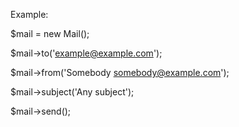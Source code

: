 Example:

$mail = new Mail();

$mail->to('example@example.com');

$mail->from('Somebody <somebody@example.com>');

$mail->subject('Any subject');

$mail->send();
